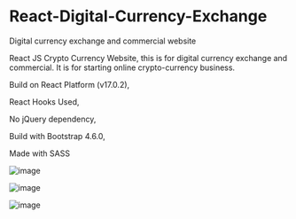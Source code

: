 # React-Digital-Currency-Exchange
Digital currency exchange and commercial website

React JS Crypto Currency Website, this is for digital currency exchange and commercial. It is for starting online crypto-currency business.

Build on React Platform (v17.0.2),

React Hooks Used,

No jQuery dependency,

Build with Bootstrap 4.6.0,

Made with SASS

![image](https://user-images.githubusercontent.com/90876267/184049861-6cf282b0-9e44-405e-b24a-cb56f1c82373.png)

![image](https://user-images.githubusercontent.com/90876267/184049931-4fec92a8-1ef7-4751-8c05-752e5eb9a728.png)

![image](https://user-images.githubusercontent.com/90876267/184049992-b30a8551-ac8d-46ef-adfb-e7f6a7e0c25a.png)
